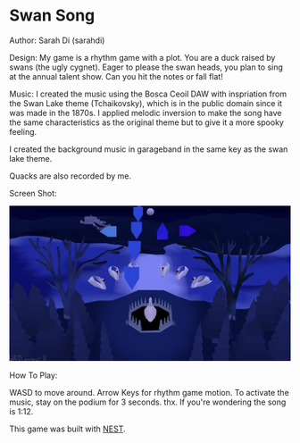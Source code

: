 # Swan Song

Author: Sarah Di (sarahdi)

Design: My game is a rhythm game with a plot. You are a duck raised by swans (the ugly cygnet). Eager to
please the swan heads, you plan to sing at the annual talent show. Can you hit the notes or fall flat!

Music:
I created the music using the Bosca Ceoil DAW with inspriation from the Swan Lake theme (Tchaikovsky), which is in
the public domain since it was made in the 1870s. I applied melodic inversion to make the song have the same characteristics
as the original theme but to give it a more spooky feeling.

I created the background music in garageband in the same key as the swan lake theme.

Quacks are also recorded by me.

Screen Shot:

![Screen Shot](screenshot.png)

How To Play:

WASD to move around. Arrow Keys for rhythm game motion.
To activate the music, stay on the podium for 3 seconds. thx.
If you're wondering the song is 1:12.

This game was built with [NEST](NEST.md).
